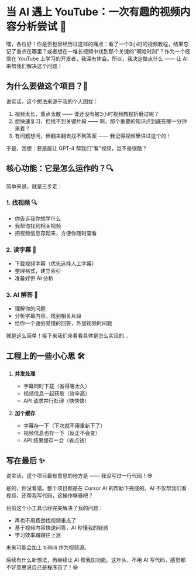 # 当 AI 遇上 YouTube：一次有趣的视频内容分析尝试 🎥

嘿，各位好！你是否也曾经历过这样的痛点：看了一个3小时的视频教程，结果忘记了重点在哪里？或者想在一堆长视频中找到那个关键的"啊哈时刻"？作为一个经常在 YouTube 上学习的开发者，我深有体会。所以，我决定做点什么 —— 让 AI 来帮我们解决这个问题！

## 为什么要做这个项目？🤔

说实话，这个想法来源于我的个人困扰：
1. 视频太长，重点太散 —— 谁还没有被3小时视频教程折磨过呢？
2. 想快速复习，但找不到关键片段 —— 啊，那个重要的知识点到底在哪一分钟来着？
3. 有问题想问，但翻来翻去找不到答案 —— 我记得视频里讲过这个的！

于是，我想：要是能让 GPT-4 帮我们"看"视频，岂不是很酷？

## 核心功能：它是怎么运作的？🔍

简单来说，就是三步走：

### 1. 找视频 🔍
- 你告诉我你想学什么
- 我帮你找到相关视频
- 把视频信息存起来，方便你随时查看

### 2. 读字幕 📝
- 下载视频字幕（优先选择人工字幕）
- 整理格式，建立索引
- 准备好供 AI 分析

### 3. AI 解答 🤖
- 理解你的问题
- 分析字幕内容，找到相关片段
- 给你一个通俗易懂的回答，外加视频时间戳

就是这么简单！接下来我们来看看具体是怎么实现的...

## 工程上的一些小心思 🛠

1. **并发处理**
   - 字幕同时下载（省得等太久）
   - 视频信息一起获取（效率高）
   - API 请求并行处理（快快快）

2. **加个缓存**
   - 字幕存一下（下次就不用重新下了）
   - 视频信息也存一下（反正不会变）
   - API 结果缓存一会（省点钱）


## 写在最后 ✨

说实话，这个项目最有意思的地方是 —— 我没写过一行代码！😎

是的，你没看错。整个项目都是在 Cursor AI 的帮助下完成的。AI 不仅帮我们看视频，还帮我写代码，这操作够骚吧？

目前这个小工具已经完美解决了我的问题：
- 再也不用费劲找视频重点了
- 基于视频内容快速问答，AI 秒懂我的疑惑
- 学习效率蹭蹭往上涨

未来可能会加上 bilibili 作为视频源。

后续有什么新想法，再继续让 AI 帮我加功能。这年头，不用 AI 写代码，感觉都不好意思说自己是程序员了！😆
 